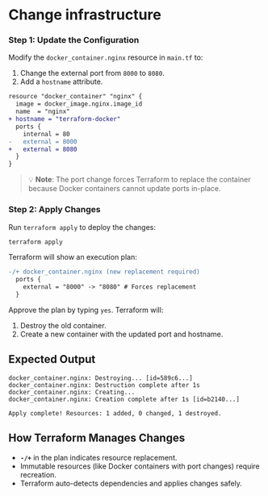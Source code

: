 # Change infrastructure
### Step 1: Update the Configuration

Modify the `docker_container.nginx` resource in `main.tf` to:
1. Change the external port from `8000` to `8080`.
2. Add a `hostname` attribute.

```diff
resource "docker_container" "nginx" {
  image = docker_image.nginx.image_id
  name  = "nginx"
+ hostname = "terraform-docker"
  ports {
    internal = 80
-   external = 8000
+   external = 8080
  }
}
```

> 💡 **Note**: The port change forces Terraform to replace the container because Docker containers cannot update ports in-place.

### Step 2: Apply Changes

Run `terraform apply` to deploy the changes:

```bash
terraform apply
```

Terraform will show an execution plan:
```diff
-/+ docker_container.nginx (new replacement required)
  ports {
    external = "8000" -> "8080" # Forces replacement
  }
```

Approve the plan by typing `yes`. Terraform will:
1. Destroy the old container.
2. Create a new container with the updated port and hostname.

## Expected Output

```
docker_container.nginx: Destroying... [id=589c6...]
docker_container.nginx: Destruction complete after 1s
docker_container.nginx: Creating...
docker_container.nginx: Creation complete after 1s [id=b2140...]

Apply complete! Resources: 1 added, 0 changed, 1 destroyed.
```

## How Terraform Manages Changes

- **`-/+`** in the plan indicates resource replacement.
- Immutable resources (like Docker containers with port changes) require recreation.
- Terraform auto-detects dependencies and applies changes safely.
